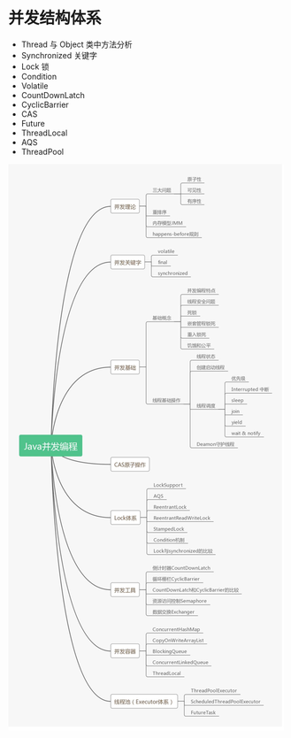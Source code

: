 # 并发结构体系

- Thread 与 Object 类中方法分析
- Synchronized 关键字
- Lock 锁
- Condition
- Volatile
- CountDownLatch
- CyclicBarrier
- CAS
- Future
- ThreadLocal
- AQS
- ThreadPool

![并发编程体系](并发结构体系.resource/并发编程体系.jpg)